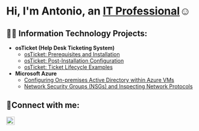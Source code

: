 <h1>Hi, I'm Antonio, an <a href="https://www.linkedin.com/in/antonio-isaacs/">IT Professional</a>☺</h1>

<h2>👨‍💻 Information Technology Projects:</h2>

- <b>osTicket (Help Desk Ticketing System)</b>
  - [osTicket: Prerequisites and Installation](https://github.com/tech-tonio-ai/os-ticket-prereqs)
  - [osTicket: Post-Installation Configuration](https://github.com/tech-tonio-ai/post-install-config)
  - [osTicket: Ticket Lifecycle Examples](https://github.com/tech-tonio-ai/ticket-lifecycle)
- <b>Microsoft Azure</b>
  - [Configuring On-premises Active Directory within Azure VMs](https://github.com/joshmadakorcc/configure-ad)
  - [Network Security Groups (NSGs) and Inspecting Network Protocols](https://github.com/joshmadakorcc/azure-network-protocols)

<h2>🤳Connect with me:</h2>

[<img align="left" alt="Josh | LinkedIn" width="22px" src="https://cdn.jsdelivr.net/npm/simple-icons@v3/icons/linkedin.svg" />][linkedin]


[linkedin]: https://www.linkedin.com/in/antonio-isaacs/
